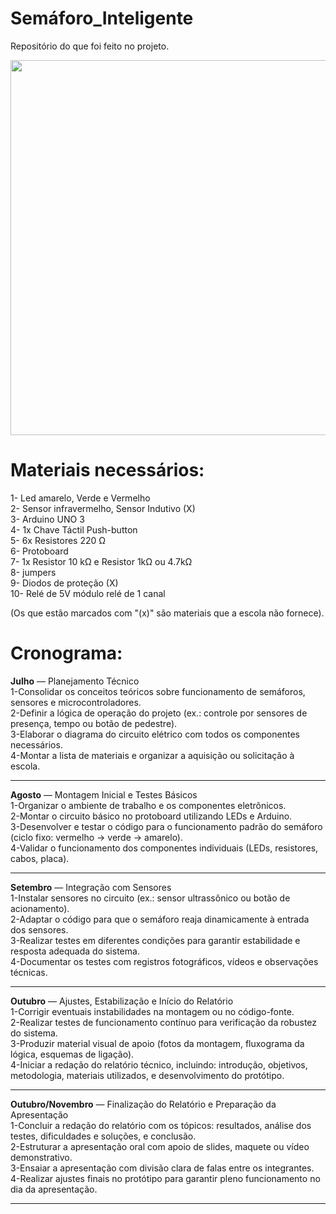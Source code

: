 # Semáforo_Inteligente
Repositório do que foi feito no projeto.

<img src="file:///C:/Users/Matheus/Downloads/Sem%C3%A1foro%20Inteligente.png" width="600"/>














# Materiais necessários:

1- Led amarelo, Verde  e Vermelho<br>
2- Sensor infravermelho, Sensor Indutivo (X)<br>
3- Arduino UNO 3<br>
4- 1x Chave Táctil Push-button<br>
5- 6x Resistores 220 Ω<br>
6- Protoboard<br>
7- 1x Resistor 10 kΩ e Resistor 1kΩ ou 4.7kΩ<br>
8- jumpers<br>
9- Diodos de proteção (X)<br>
10- Relé de 5V módulo relé de 1 canal<br>

(Os que estão marcados com "(x)" são materiais que a escola não fornece).

# Cronograma:
<strong>Julho</strong> — Planejamento Técnico<br>
1-Consolidar os conceitos teóricos sobre funcionamento de semáforos, sensores e microcontroladores.<br>
2-Definir a lógica de operação do projeto (ex.: controle por sensores de presença, tempo ou botão de pedestre).<br>
3-Elaborar o diagrama do circuito elétrico com todos os componentes necessários.<br>
4-Montar a lista de materiais e organizar a aquisição ou solicitação à escola.<br>

---

<strong>Agosto</strong> — Montagem Inicial e Testes Básicos<br>
1-Organizar o ambiente de trabalho e os componentes eletrônicos.<br>
2-Montar o circuito básico no protoboard utilizando LEDs e Arduino.<br>
3-Desenvolver e testar o código para o funcionamento padrão do semáforo (ciclo fixo: vermelho → verde → amarelo).<br>
4-Validar o funcionamento dos componentes individuais (LEDs, resistores, cabos, placa).<br>

---

<strong>Setembro</strong> — Integração com Sensores<br>
1-Instalar sensores no circuito (ex.: sensor ultrassônico ou botão de acionamento).<br>
2-Adaptar o código para que o semáforo reaja dinamicamente à entrada dos sensores.<br>
3-Realizar testes em diferentes condições para garantir estabilidade e resposta adequada do sistema.<br>
4-Documentar os testes com registros fotográficos, vídeos e observações técnicas.<br>

---

<strong>Outubro</strong> — Ajustes, Estabilização e Início do Relatório<br>
1-Corrigir eventuais instabilidades na montagem ou no código-fonte.<br>
2-Realizar testes de funcionamento contínuo para verificação da robustez do sistema.<br>
3-Produzir material visual de apoio (fotos da montagem, fluxograma da lógica, esquemas de ligação).<br>
4-Iniciar a redação do relatório técnico, incluindo: introdução, objetivos, metodologia, materiais utilizados, e desenvolvimento do protótipo.<br>

---

<strong>Outubro/Novembro</strong> — Finalização do Relatório e Preparação da Apresentação<br>
1-Concluir a redação do relatório com os tópicos: resultados, análise dos testes, dificuldades e soluções, e conclusão.<br>
2-Estruturar a apresentação oral com apoio de slides, maquete ou vídeo demonstrativo.<br>
3-Ensaiar a apresentação com divisão clara de falas entre os integrantes.<br>
4-Realizar ajustes finais no protótipo para garantir pleno funcionamento no dia da apresentação.<br>



---


